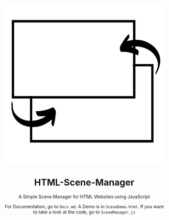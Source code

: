 <p align="center"><img src="LogoRBG.png"></p>
<h1 align="center">HTML-Scene-Manager</h1>
<p align="center">A Simple Scene Manager for HTML Websites using JavaScript</p>
<p align="center">For Documentation, go to <code>Docs.md</code>. A Demo is in <code>SceneDemo.html</code>. If you want to take a look at the code, go to <code>SceneManager.js</code></p>
